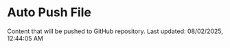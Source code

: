 # Auto Push File

Content that will be pushed to GitHub repository.
Last updated: 08/02/2025, 12:44:05 AM